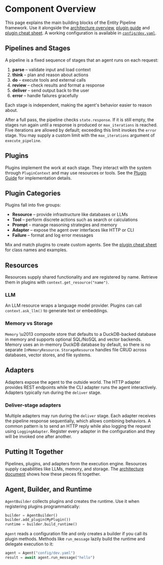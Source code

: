 # Component Overview

This page explains the main building blocks of the Entity Pipeline framework. Use it alongside the [architecture overview](../../architecture/overview.md), [plugin guide](plugin_guide.md) and [plugin cheat sheet](plugin_cheatsheet.md). A working configuration is available in [`config/dev.yaml`](../../config/dev.yaml).

## Pipelines and Stages

A pipeline is a fixed sequence of stages that an agent runs on each request:

1. **parse** – validate input and load context
2. **think** – plan and reason about actions
3. **do** – execute tools and external calls
4. **review** – check results and format a response
5. **deliver** – send output back to the user
6. **error** – handle failures gracefully

Each stage is independent, making the agent's behavior easier to reason about.

After a full pass, the pipeline checks `state.response`. If it is still empty,
the stages run again until a response is produced or `max_iterations` is
reached. Five iterations are allowed by default; exceeding this limit invokes
the `error` stage. You may supply a custom limit with the `max_iterations`
argument of `execute_pipeline`.

## Plugins

Plugins implement the work at each stage. They interact with the system through `PluginContext` and may use resources or tools. See the [Plugin Guide](plugin_guide.md) for implementation details.

## Plugin Categories

Plugins fall into five groups:

- **Resource** – provide infrastructure like databases or LLMs
- **Tool** – perform discrete actions such as search or calculations
- **Prompt** – manage reasoning strategies and memory
- **Adapter** – expose the agent over interfaces like HTTP or CLI
- **Failure** – format and log error messages

Mix and match plugins to create custom agents. See the [plugin cheat sheet](plugin_cheatsheet.md) for class names and examples.

## Resources

Resources supply shared functionality and are registered by name. Retrieve them in plugins with `context.get_resource("name")`.

### LLM

An LLM resource wraps a language model provider. Plugins can call `context.ask_llm()` to generate text or embeddings.

### Memory vs Storage

`Memory` \u2013 composite store that defaults to a DuckDB-backed database in
memory and supports optional SQL/NoSQL and vector backends. Memory uses an
in-memory DuckDB database by default, so there is no separate `InMemoryResource`.
`StorageResource` handles file CRUD across databases, vector stores, and file systems.

## Adapters

Adapters expose the agent to the outside world. The HTTP adapter provides REST endpoints while the CLI adapter runs the agent interactively. Adapters typically run during the `deliver` stage.

### Deliver-stage adapters

Multiple adapters may run during the `deliver` stage. Each adapter receives the pipeline response sequentially, which allows combining behaviors. A common pattern is to send an HTTP reply while also logging the request using `LoggingAdapter`. Register every adapter in the configuration and they will be invoked one after another.

## Putting It Together

Pipelines, plugins, and adapters form the execution engine. Resources supply capabilities like LLMs, memory, and storage. The [architecture document](../../architecture/overview.md) shows how these pieces fit together.

## Agent, Builder, and Runtime

`AgentBuilder` collects plugins and creates the runtime. Use it when registering plugins programmatically:

```python
builder = AgentBuilder()
builder.add_plugin(MyPlugin())
runtime = builder.build_runtime()
```

`Agent` reads a configuration file and only creates a builder if you call its plugin methods. Methods like `run_message` lazily build the runtime and delegate execution to it:

```python
agent = Agent("config/dev.yaml")
result = await agent.run_message("hello")
```
